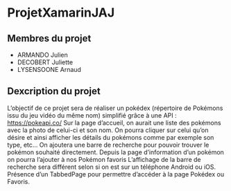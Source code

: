 # ProjetXamarinJAJ

## Membres du projet

- ARMANDO Julien
- DECOBERT Juliette
- LYSENSOONE Arnaud

## Dexcription du projet 

L’objectif de ce projet sera de réaliser un pokédex (répertoire de Pokémons issu du
jeu vidéo du même nom) simplifié grâce à une API : <a href="https://pokeapi.co/">https://pokeapi.co/</a>
Sur la page d’accueil, on aurait une liste des pokémons avec la photo de celui-ci et
son nom. On pourra cliquer sur celui qu’on désire et ainsi afficher les détails du
pokémons comme par exemple son type, etc…
On ajoutera une barre de recherche pour pouvoir trouver le pokémon souhaité
directement.
Depuis la page d’information d’un pokémon on pourra l’ajouter à nos Pokémon
favoris
L’affichage de la barre de recherche sera différent selon si on est sur un téléphone
Android ou iOS.
Présence d’un TabbedPage pour permettre d’accéder à la page Pokédex ou Favoris.